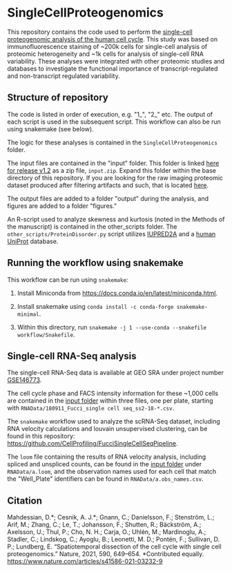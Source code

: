 # SingleCellProteogenomics

This repository contains the code used to perform the [single-cell proteogenomic analysis of the human cell cycle](https://www.nature.com/articles/s41586-021-03232-9). This study was based on immunofluorescence staining of ~200k cells for single-cell analysis of proteomic heterogeneity and ~1k cells for analysis of single-cell RNA variability. These analyses were integrated with other proteomic studies and databases to investigate the functional importance of transcript-regulated and non-transcript regulated variability.

## Structure of repository
The code is listed in order of execution, e.g. "1_", "2_" etc. The output of each script is used in the subsequent script. This workflow can also be run using snakemake (see below).

The logic for these analyses is contained in the `SingleCellProteogenomics` folder.

The input files are contained in the "input" folder. This folder is linked [here for release v1.2](https://drive.google.com/file/d/149ICTtieYjuKWZoLwRLzimwff0n6eWqw/view?usp=sharing) as a zip file, `input.zip`. Expand this folder within the base directory of this repository. If you are looking for the raw imaging proteomic dataset produced after filtering artifacts and such, that is located [here](https://drive.google.com/file/d/11vjsZV-nmzPpFmA7ShbfHzmbrk057b1V/view?usp=sharing).

The output files are added to a folder "output" during the analysis, and figures are added to a folder "figures."

An R-script used to analyze skewness and kurtosis (noted in the Methods of the manuscript) is contained in the other_scripts folder. The `other_scripts/ProteinDisorder.py` script utilizes [IUPRED2A](https://iupred2a.elte.hu/) and a [human UniProt](https://www.uniprot.org/proteomes/UP000005640) database.

## Running the workflow using snakemake

This workflow can be run using `snakemake`:

1. Install Miniconda from https://docs.conda.io/en/latest/miniconda.html.

2. Install snakemake using `conda install -c conda-forge snakemake-minimal`.

3. Within this directory, run `snakemake -j 1 --use-conda --snakefile workflow/Snakefile`.

## Single-cell RNA-Seq analysis

The single-cell RNA-Seq data is available at GEO SRA under project number [GSE146773](https://www.ncbi.nlm.nih.gov/geo/query/acc.cgi?acc=GSE146773).

The cell cycle phase and FACS intensity information for these ~1,000 cells are contained in the [input folder](https://drive.google.com/file/d/149ICTtieYjuKWZoLwRLzimwff0n6eWqw/view?usp=sharing) within three files, one per plate, starting with `RNAData/180911_Fucci_single cell seq_ss2-18-*.csv`.

The `snakemake` workflow used to analyze the scRNA-Seq dataset, including RNA velocity calculations and louvain unsupervised clustering, can be found in this repository: https://github.com/CellProfiling/FucciSingleCellSeqPipeline.

The `loom` file containing the results of RNA velocity analysis, including spliced and unspliced counts, can be found in the [input folder](https://drive.google.com/file/d/149ICTtieYjuKWZoLwRLzimwff0n6eWqw/view?usp=sharing) under `RNAData/a.loom`, and the observation names used for each cell that match the "Well_Plate" identifiers can be found in `RNAData/a.obs_names.csv`.

## Citation

Mahdessian, D.\*; Cesnik, A. J.\*; Gnann, C.; Danielsson, F.; Stenström, L.; Arif, M.; Zhang, C.; Le, T.; Johansson, F.; Shutten, R.; Bäckström, A.; Axelsson, U.; Thul, P.; Cho, N. H.; Carja, O.; Uhlén, M.; Mardinoglu, A.; Stadler, C.; Lindskog, C.; Ayoglu, B.; Leonetti, M. D.; Pontén, F.; Sullivan, D. P.; Lundberg, E. “Spatiotemporal dissection of the cell cycle with single cell proteogenomics.” Nature, 2021, 590, 649–654. \*Contributed equally. https://www.nature.com/articles/s41586-021-03232-9
